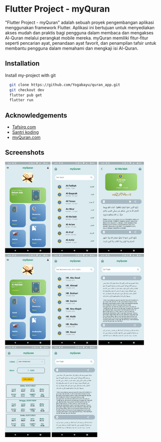 # Flutter Project - myQuran

"Flutter Project - myQuran" adalah sebuah proyek pengembangan aplikasi menggunakan framework Flutter. Aplikasi ini bertujuan untuk menyediakan akses mudah dan praktis bagi pengguna dalam membaca dan mengakses Al-Quran melalui perangkat mobile mereka. myQuran memiliki fitur-fitur seperti pencarian ayat, penandaan ayat favorit, dan penampilan tafsir untuk membantu pengguna dalam memahami dan mengkaji isi Al-Quran.

## Installation

Install my-project with git

```bash
  git clone https://github.com/Yogabayu/quran_app.git
  git checkout dev
  flutter pub get
  flutter run
```

## Acknowledgements

- [Tafsirq.com](https://tafsirq.com/hadits)
- [Santri koding](https://santrikoding.com)
- [myQuran.com](https://myQuran.com)

## Screenshots

<img src="https://github.com/Yogabayu/quran_app/blob/dev/flutter_01.png" width="150"> <img src="https://github.com/Yogabayu/quran_app/blob/dev/flutter_02.png" width="150"> <img src="https://github.com/Yogabayu/quran_app/blob/dev/flutter_03.png" width="150"> <img src="https://github.com/Yogabayu/quran_app/blob/dev/flutter_04.png" width="150"> <img src="https://github.com/Yogabayu/quran_app/blob/dev/flutter_05.png" width="150"> <img src="https://github.com/Yogabayu/quran_app/blob/dev/flutter_06.png" width="150"> <img src="https://github.com/Yogabayu/quran_app/blob/dev/flutter_07.png" width="150"> <img src="https://github.com/Yogabayu/quran_app/blob/dev/flutter_06.png" width="150">
